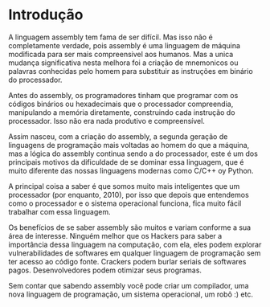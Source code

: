 # Introdução #

A linguagem assembly tem fama de ser difícil. Mas isso não é completamente verdade, pois assembly é uma linguagem de máquina modificada para ser mais compreensivel aos humanos. Mas a unica mudança significativa nesta melhora foi a criação de mnemonicos ou palavras conhecidas pelo homem para substituir as instruções em binário do processador.

Antes do assembly, os programadores tinham que programar com os códigos binários ou hexadecimais que o processador compreendia, manipulando a memória diretamente, construindo cada instrução do processador. Isso não era nada produtivo e compreensível.

Assim nasceu, com a criação do assembly, a segunda geração de linguagens de programação mais voltadas ao homem do que a máquina, mas a lógica do assembly continua sendo a do processador, este é um dos principais motivos da dificuldade de se dominar essa linguagem, que é muito diferente das nossas linguagens modernas como C/C++ oy Python.

A principal coisa a saber é que somos muito mais inteligentes que um processador (por enquanto, 2010), por isso que depois que entendemos como o processador e o sistema operacional funciona, fica muito fácil trabalhar com essa linguagem.

Os benefícios de se saber assembly são muitos e variam conforme a sua área de interesse.
Ninguém melhor que os Hackers para saber a importância dessa linguagem na computação, com ela, eles podem explorar vulnerabilidades de softwares em qualquer linguagem de programação sem ter acesso ao código fonte. Crackers podem burlar seriais de softwares pagos. Desenvolvedores podem otimizar seus programas.

Sem contar que sabendo assembly você pode criar um compilador, uma nova linguagem de programação, um sistema operacional, um robô :) etc.
